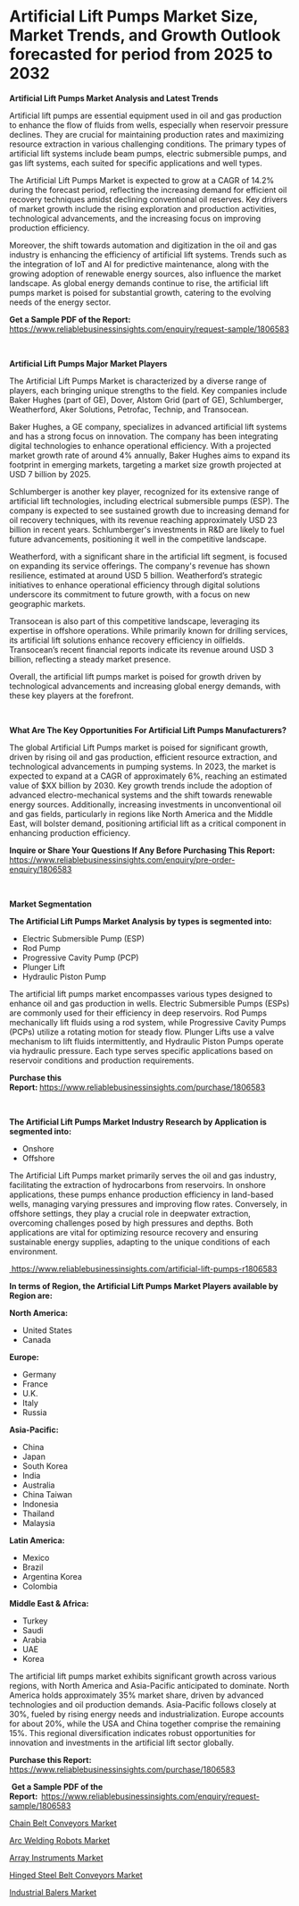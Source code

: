 <p><h1>Artificial Lift Pumps Market Size, Market Trends, and Growth Outlook forecasted for period from 2025 to 2032</h1></p><p><strong>Artificial Lift Pumps Market Analysis and Latest Trends</strong></p>
<p><p>Artificial lift pumps are essential equipment used in oil and gas production to enhance the flow of fluids from wells, especially when reservoir pressure declines. They are crucial for maintaining production rates and maximizing resource extraction in various challenging conditions. The primary types of artificial lift systems include beam pumps, electric submersible pumps, and gas lift systems, each suited for specific applications and well types.</p><p>The Artificial Lift Pumps Market is expected to grow at a CAGR of 14.2% during the forecast period, reflecting the increasing demand for efficient oil recovery techniques amidst declining conventional oil reserves. Key drivers of market growth include the rising exploration and production activities, technological advancements, and the increasing focus on improving production efficiency. </p><p>Moreover, the shift towards automation and digitization in the oil and gas industry is enhancing the efficiency of artificial lift systems. Trends such as the integration of IoT and AI for predictive maintenance, along with the growing adoption of renewable energy sources, also influence the market landscape. As global energy demands continue to rise, the artificial lift pumps market is poised for substantial growth, catering to the evolving needs of the energy sector.</p></p>
<p><strong>Get a Sample PDF of the Report:&nbsp;</strong> <a href="https://www.reliablebusinessinsights.com/enquiry/request-sample/1806583?utm_campaign=1117&utm_medium=2&utm_source=Github&utm_content=ia&utm_term=20022025&utm_id=artificial-lift-pumps">https://www.reliablebusinessinsights.com/enquiry/request-sample/1806583</a></p>
<p>&nbsp;</p>
<p><strong>Artificial Lift Pumps Major Market Players</strong></p>
<p><p>The Artificial Lift Pumps Market is characterized by a diverse range of players, each bringing unique strengths to the field. Key companies include Baker Hughes (part of GE), Dover, Alstom Grid (part of GE), Schlumberger, Weatherford, Aker Solutions, Petrofac, Technip, and Transocean.</p><p>Baker Hughes, a GE company, specializes in advanced artificial lift systems and has a strong focus on innovation. The company has been integrating digital technologies to enhance operational efficiency. With a projected market growth rate of around 4% annually, Baker Hughes aims to expand its footprint in emerging markets, targeting a market size growth projected at USD 7 billion by 2025.</p><p>Schlumberger is another key player, recognized for its extensive range of artificial lift technologies, including electrical submersible pumps (ESP). The company is expected to see sustained growth due to increasing demand for oil recovery techniques, with its revenue reaching approximately USD 23 billion in recent years. Schlumberger's investments in R&D are likely to fuel future advancements, positioning it well in the competitive landscape.</p><p>Weatherford, with a significant share in the artificial lift segment, is focused on expanding its service offerings. The company's revenue has shown resilience, estimated at around USD 5 billion. Weatherford’s strategic initiatives to enhance operational efficiency through digital solutions underscore its commitment to future growth, with a focus on new geographic markets.</p><p>Transocean is also part of this competitive landscape, leveraging its expertise in offshore operations. While primarily known for drilling services, its artificial lift solutions enhance recovery efficiency in oilfields. Transocean’s recent financial reports indicate its revenue around USD 3 billion, reflecting a steady market presence.</p><p>Overall, the artificial lift pumps market is poised for growth driven by technological advancements and increasing global energy demands, with these key players at the forefront.</p></p>
<p>&nbsp;</p>
<p><strong>What Are The Key Opportunities For Artificial Lift Pumps Manufacturers?</strong></p>
<p><p>The global Artificial Lift Pumps market is poised for significant growth, driven by rising oil and gas production, efficient resource extraction, and technological advancements in pumping systems. In 2023, the market is expected to expand at a CAGR of approximately 6%, reaching an estimated value of $XX billion by 2030. Key growth trends include the adoption of advanced electro-mechanical systems and the shift towards renewable energy sources. Additionally, increasing investments in unconventional oil and gas fields, particularly in regions like North America and the Middle East, will bolster demand, positioning artificial lift as a critical component in enhancing production efficiency.</p></p>
<p><strong>Inquire or Share Your Questions If Any Before Purchasing This Report:</strong> <a href="https://www.reliablebusinessinsights.com/enquiry/pre-order-enquiry/1806583?utm_campaign=1117&utm_medium=2&utm_source=Github&utm_content=ia&utm_term=20022025&utm_id=artificial-lift-pumps">https://www.reliablebusinessinsights.com/enquiry/pre-order-enquiry/1806583</a></p>
<p>&nbsp;</p>
<p><strong>Market Segmentation</strong></p>
<p><strong>The Artificial Lift Pumps Market Analysis by types is segmented into:</strong></p>
<p><ul><li>Electric Submersible Pump (ESP)</li><li>Rod Pump</li><li>Progressive Cavity Pump (PCP)</li><li>Plunger Lift</li><li>Hydraulic Piston Pump</li></ul></p>
<p><p>The artificial lift pumps market encompasses various types designed to enhance oil and gas production in wells. Electric Submersible Pumps (ESPs) are commonly used for their efficiency in deep reservoirs. Rod Pumps mechanically lift fluids using a rod system, while Progressive Cavity Pumps (PCPs) utilize a rotating motion for steady flow. Plunger Lifts use a valve mechanism to lift fluids intermittently, and Hydraulic Piston Pumps operate via hydraulic pressure. Each type serves specific applications based on reservoir conditions and production requirements.</p></p>
<p><strong>Purchase this Report:&nbsp;</strong><a href="https://www.reliablebusinessinsights.com/purchase/1806583?utm_campaign=1117&utm_medium=2&utm_source=Github&utm_content=ia&utm_term=20022025&utm_id=artificial-lift-pumps">https://www.reliablebusinessinsights.com/purchase/1806583</a></p>
<p>&nbsp;</p>
<p><strong>The Artificial Lift Pumps Market Industry Research by Application is segmented into:</strong></p>
<p><ul><li>Onshore</li><li>Offshore</li></ul></p>
<p><p>The Artificial Lift Pumps market primarily serves the oil and gas industry, facilitating the extraction of hydrocarbons from reservoirs. In onshore applications, these pumps enhance production efficiency in land-based wells, managing varying pressures and improving flow rates. Conversely, in offshore settings, they play a crucial role in deepwater extraction, overcoming challenges posed by high pressures and depths. Both applications are vital for optimizing resource recovery and ensuring sustainable energy supplies, adapting to the unique conditions of each environment.</p></p>
<p><a href="https://www.reliablebusinessinsights.com/artificial-lift-pumps-r1806583?utm_campaign=1117&utm_medium=2&utm_source=Github&utm_content=ia&utm_term=20022025&utm_id=artificial-lift-pumps">&nbsp;https://www.reliablebusinessinsights.com/artificial-lift-pumps-r1806583</a></p>
<p><strong>In terms of Region, the Artificial Lift Pumps Market Players available by Region are:</strong></p>
<p>
    <p> <strong> North America: </strong>
        <ul>
            <li>United States</li>
            <li>Canada</li>
        </ul>
        </p> 
    <p> <strong> Europe: </strong>
        <ul>
            <li>Germany</li>
            <li>France</li>
            <li>U.K.</li>
            <li>Italy</li>
            <li>Russia</li>
        </ul>
        </p> 
    <p> <strong> Asia-Pacific: </strong>
        <ul>
            <li>China</li>
            <li>Japan</li>
            <li>South Korea</li>
            <li>India</li>
            <li>Australia</li>
            <li>China Taiwan</li>
            <li>Indonesia</li>
            <li>Thailand</li>
            <li>Malaysia</li>
        </ul>
        </p> 
    <p> <strong> Latin America: </strong>
        <ul>
            <li>Mexico</li>
            <li>Brazil</li>
            <li>Argentina Korea</li>
            <li>Colombia</li>
        </ul>
        </p> 
    <p> <strong> Middle East & Africa: </strong>
        <ul>
            <li>Turkey</li>
            <li>Saudi</li>
            <li>Arabia</li>
            <li>UAE</li>
            <li>Korea</li>
        </ul>
    </p>
    </p>
<p><p>The artificial lift pumps market exhibits significant growth across various regions, with North America and Asia-Pacific anticipated to dominate. North America holds approximately 35% market share, driven by advanced technologies and oil production demands. Asia-Pacific follows closely at 30%, fueled by rising energy needs and industrialization. Europe accounts for about 20%, while the USA and China together comprise the remaining 15%. This regional diversification indicates robust opportunities for innovation and investments in the artificial lift sector globally.</p></p>
<p><strong>Purchase this Report: </strong><a href="https://www.reliablebusinessinsights.com/purchase/1806583?utm_campaign=1117&utm_medium=2&utm_source=Github&utm_content=ia&utm_term=20022025&utm_id=artificial-lift-pumps">https://www.reliablebusinessinsights.com/purchase/1806583</a></p>
<p>&nbsp;<strong>Get a Sample PDF of the Report:&nbsp;&nbsp;</strong><a href="https://www.reliablebusinessinsights.com/enquiry/request-sample/1806583?utm_campaign=1117&utm_medium=2&utm_source=Github&utm_content=ia&utm_term=20022025&utm_id=artificial-lift-pumps">https://www.reliablebusinessinsights.com/enquiry/request-sample/1806583</a></p>
<p><strong></strong></p>
<p><p><a href="https://github.com/vassihucz/Market-Research-Report-List-1/blob/main/chain-belt-conveyors-market.md?utm_campaign=1117&utm_medium=2&utm_source=Github&utm_content=ia&utm_term=20022025&utm_id=artificial-lift-pumps">Chain Belt Conveyors Market</a></p><p><a href="https://github.com/shewlisapsai/Market-Research-Report-List-1/blob/main/arc-welding-robots-market.md?utm_campaign=1117&utm_medium=2&utm_source=Github&utm_content=ia&utm_term=20022025&utm_id=artificial-lift-pumps">Arc Welding Robots Market</a></p><p><a href="https://github.com/krulicfidura/Market-Research-Report-List-1/blob/main/array-instruments-market.md?utm_campaign=1117&utm_medium=2&utm_source=Github&utm_content=ia&utm_term=20022025&utm_id=artificial-lift-pumps">Array Instruments Market</a></p><p><a href="https://github.com/dibesnayee/Market-Research-Report-List-1/blob/main/hinged-steel-belt-conveyors-market.md?utm_campaign=1117&utm_medium=2&utm_source=Github&utm_content=ia&utm_term=20022025&utm_id=artificial-lift-pumps">Hinged Steel Belt Conveyors Market</a></p><p><a href="https://github.com/denbelnmer50/Market-Research-Report-List-1/blob/main/industrial-balers-market.md?utm_campaign=1117&utm_medium=2&utm_source=Github&utm_content=ia&utm_term=20022025&utm_id=artificial-lift-pumps">Industrial Balers Market</a></p></p>